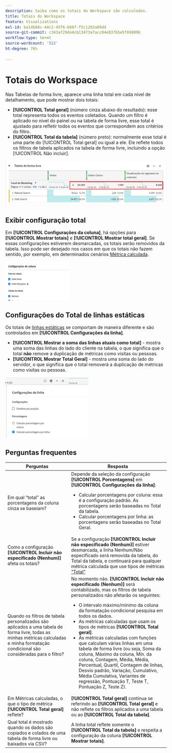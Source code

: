 ```yaml
---
description: Saiba como os totais do Workspace são calculados.
title: Totais do Workspace
feature: Visualizations
exl-id: ba14b88c-44c2-45f6-b68f-f5c1263a89dd
source-git-commit: c343a729de4cb13473a7acc04e837b5e5f69809b
workflow-type: tm+mt
source-wordcount: '522'
ht-degree: 76%

---
```


# Totais do Workspace

Nas Tabelas de forma livre, aparece uma linha total em cada nível de detalhamento, que pode mostrar dois totais:

* **[!UICONTROL Total geral]** (número cinza abaixo do resultado): esse total representa todos os eventos coletados. Quando um filtro é aplicado no nível do painel ou na tabela de forma livre, esse total é ajustado para refletir todos os eventos que correspondem aos critérios do filtro.
* **[!UICONTROL Total da tabela]** (número preto): normalmente esse total é uma parte do [!UICONTROL Total geral] ou igual a ele. Ele reflete todos os filtros de tabela aplicados na tabela de forma livre, incluindo a opção [!UICONTROL Não incluir].

![Tabela de forma livre que destaca o total geral e o total da tabela.](assets/total-row.png)

## Exibir configuração total

Em **[!UICONTROL Configurações da coluna]**, há opções para **[!UICONTROL Mostrar totais]** e **[!UICONTROL Mostrar total geral]**. Se essas configurações estiverem desmarcadas, os totais serão removidos da tabela. Isso pode ser desejado nos casos em que os totais não fazem sentido, por exemplo, em determinados cenários [Métrica calculada](https://experienceleague.adobe.com/docs/analytics/components/calculated-metrics/calcmetrics-reference/cm-totals.html?lang=pt-BR).

![As opções de Configurações de coluna mostram marcas de seleção para Mostrar totais e Mostrar total de concessão.](assets/column-settings-total.png)

## Configurações do Total de linhas estáticas

Os totais de [linhas estáticas](/help/analysis-workspace/visualizations/freeform-table/column-row-settings/manual-vs-dynamic-rows.md) se comportam de maneira diferente e são controlados em **[!UICONTROL Configurações da linha]**.

* **[!UICONTROL Mostrar a soma das linhas atuais como total]** - mostra uma soma das linhas do lado do cliente na tabela, o que significa que o total **não** remove a duplicação de métricas como visitas ou pessoas.
* **[!UICONTROL Mostrar Total Geral]** - mostra uma soma do lado do servidor, o que significa que o total removerá a duplicação de métricas como visitas ou pessoas.

![Configurações de linha que mostram Mostrar total geral selecionado.](assets/static-rows.png)

## Perguntas frequentes

| Perguntas | Resposta |
|---|---|
| Em qual “total” as porcentagens da coluna cinza se baseiam? | Depende da seleção da configuração **[!UICONTROL Porcentagens]** em **[!UICONTROL Configurações da linha]**:<ul><li>Calcular porcentagens por coluna: essa é a configuração padrão. As porcentagens serão baseadas no Total da tabela.</li><li>Calcular porcentagens por linha: as porcentagens serão baseadas no Total Geral.</li></ul> |
| Como a configuração **[!UICONTROL Incluir não especificado (Nenhum)]** afeta os totais? | Se a configuração **[!UICONTROL Incluir não especificado (Nenhum)]** estiver desmarcada, a linha Nenhum/Não especificado será removida da tabela, do Total da tabela, e continuará para qualquer métrica calculada que use tipos de métricas [“Total”](https://experienceleague.adobe.com/docs/analytics/components/calculated-metrics/calcmetric-workflow/m-metric-type-alloc.html?lang=pt-BR) |
| Quando os filtros de tabela personalizados são aplicados a uma tabela de forma livre, todas as minhas métricas calculadas e minha formatação condicional são consideradas para o filtro? | No momento não. **[!UICONTROL Incluir não especificado (Nenhum)]** será contabilizado, mas os filtros de tabela personalizados não afetarão os seguintes:<ul><li>O intervalo máximo/mínimo da coluna da formatação condicional pesquisa em todos os dados.</li><li>As métricas calculadas que usam os tipos de métricas **[!UICONTROL Total geral]**.</li><li>As métricas calculadas com funções que calculam várias linhas em uma tabela de forma livre (ou seja, Soma da coluna, Máximo da coluna, Mín. da coluna, Contagem, Média, Média, Percentual, Quartil, Contagem de linhas, Desvio padrão, Variação, Cumulativo, Média Cumulativa, Variantes de regressão, Pontuação T, Teste T, Pontuação Z, Teste Z).</li></ul> |
| Em Métricas calculadas, o que o tipo de métrica **[!UICONTROL Total geral]** reflete? | **[!UICONTROL Total geral]** continua se referindo ao **[!UICONTROL Total geral]** e não reflete os filtros aplicados a uma tabela ou ao **[!UICONTROL Total da tabela]**. |
| Qual total é mostrado quando os dados são copiados e colados de uma tabela de forma livre ou baixados via CSV? | A linha total reflete somente o **[!UICONTROL Total da tabela]** e respeita a configuração da coluna **[!UICONTROL Mostrar totais]**. |
